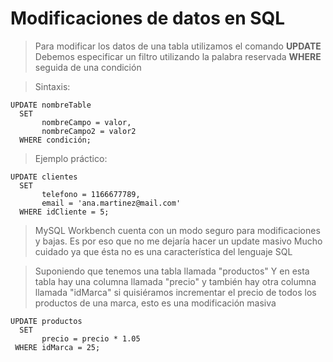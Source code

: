 # Modificaciones de datos en SQL

> Para modificar los datos de una tabla 
> utilizamos el comando **UPDATE**  
> Debemos especificar un filtro utilizando la palabra reservada **WHERE** seguida de una condición

> Sintaxis:  

    UPDATE nombreTable  
      SET 
           nombreCampo = valor,  
           nombreCampo2 = valor2  
      WHERE condición;  

> Ejemplo práctico:  

    UPDATE clientes  
      SET  
           telefono = 1166677789,  
           email = 'ana.martinez@mail.com'  
      WHERE idCliente = 5;  

> MySQL Workbench cuenta con un modo seguro para modificaciones y bajas.
> Es por eso que no me dejaría hacer un update masivo
> Mucho cuidado ya que ésta no es una característica del lenguaje SQL


> Suponiendo que tenemos una tabla llamada "productos"
> Y en esta tabla hay una columna llamada "precio" y también hay otra columna llamada "idMarca"
> si quisiéramos incrementar el precio de todos los productos de una marca, esto es una modificación masiva

    UPDATE productos  
      SET  
           precio = precio * 1.05   
     WHERE idMarca = 25;    
